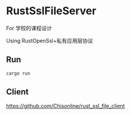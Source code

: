 # RustSslFileServer

For 学校的课程设计

Using RustOpenSsl+私有应用层协议

## Run

```bash
cargo run
```

## Client

https://github.com/Chisonline/rust_ssl_file_client
